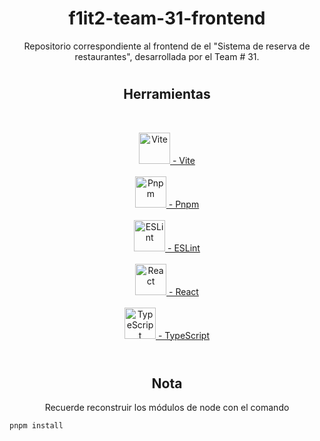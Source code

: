 <h1 align="center">f1it2-team-31-frontend</h1>
<p align="center">
  Repositorio correspondiente al frontend de el "Sistema de reserva de restaurantes", desarrollada por el Team # 31.
</p>
<h1></h1>
<h2 align="center">Herramientas</h2>
<br>
<p align="center">
  <a href="https://vitejs.dev/" target="_blank" rel="Vite" >
  <img src="https://i.imgur.com/ymHcLBS.png" alt="Vite" width="50" height="50"/>
   - Vite </a>
  <br><br>
  <a href="https://pnpm.io/es/" target="_blank" rel="Pnpm" >
  <img src="https://i.imgur.com/WRzOuTt.png" alt="Pnpm" width="50" height="50"/>
   - Pnpm </a>
  <br><br>
  <a href="https://eslint.org/" target="_blank" rel="ESLint" >
  <img src="https://i.imgur.com/M3gRO8E.png" alt="ESLint" width="50" height="50"/>
   - ESLint </a>
  <br><br>
  <a href="https://react.dev/" target="_blank" rel="React" >
  <img src="https://i.imgur.com/p8FV4ur.png" alt="React" width="50" height="50"/>
   - React </a>
  <br><br>
  <a href="https://www.typescriptlang.org/" target="_blank" rel="TypeScript" >
  <img src="https://i.imgur.com/4DlK7yr.png" alt="TypeScript" width="50" height="50"/>
   - TypeScript </a>
  <br><br>

</p>
<h1></h1>
<h2 align="center">Nota</h2>
  <p align="center">
    Recuerde reconstruir los módulos de node con el comando
  </p>

    pnpm install

<h1></h1>